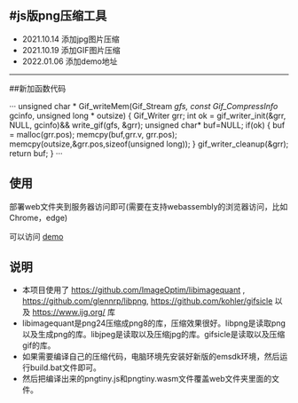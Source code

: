 #js版png压缩工具
---
  - 2021.10.14 添加jpg图片压缩
  - 2021.10.19 添加GIF图片压缩
  - 2022.01.06 添加demo地址
---
##新加函数代码

···
unsigned char *
Gif_writeMem(Gif_Stream *gfs, const Gif_CompressInfo* gcinfo, unsigned long * outsize) {
    Gif_Writer grr;
    int ok = gif_writer_init(&grr, NULL, gcinfo)&& write_gif(gfs, &grr);
    unsigned char* buf=NULL;
    if(ok) {
        buf = malloc(grr.pos);
        memcpy(buf,grr.v, grr.pos);
        memcpy(outsize,&grr.pos,sizeof(unsigned long));
    }
    gif_writer_cleanup(&grr);
    return buf;
}
···

## 使用

部署web文件夹到服务器访问即可(需要在支持webassembly的浏览器访问，比如Chrome，edge)

可以访问 [demo](https://h5.skyfish.me/pngtiny/)

## 说明

- 本项目使用了 https://github.com/ImageOptim/libimagequant , https://github.com/glennrp/libpng, https://github.com/kohler/gifsicle 以及 https://www.ijg.org/ 库
- libimagequant是png24压缩成png8的库，压缩效果很好。libpng是读取png以及生成png的库。libjpeg是读取以及压缩jpg的库。gifsicle是读取以及压缩gif的库。
- 如果需要编译自己的压缩代码，电脑环境先安装好新版的emsdk环境，然后运行build.bat文件即可。
- 然后把编译出来的pngtiny.js和pngtiny.wasm文件覆盖web文件夹里面的文件。
